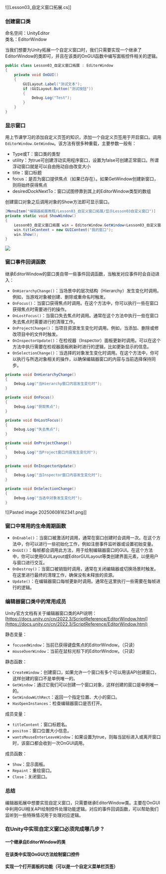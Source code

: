 ![[Lesson03_自定义窗口拓展.cs]]

### 创建窗口类
命名空间：UnityEditor  
类名：EditorWindow

当我们想要为Unity拓展一个自定义窗口时，我们只需要实现一个继承了EditorWindow的类即可，并且在该类的OnGUI函数中编写面板控件相关的逻辑。
```cs
public class Lesson03_自定义窗口拓展 : EditorWindow
{
    private void OnGUI()
    {
        GUILayout.Label("测试文本");
        if (GUILayout.Button("测试按钮"))
        {
            Debug.Log("Test");
        }
    }
}
```

### 显示窗口
用上节课学习的添加自定义页签的知识，添加一个自定义页签用于开启窗口。调用`EditorWindow.GetWindow`。该方法有很多种重载，主要参数一般有：

- Type或T：窗口类的类型
- utility：为true可创建浮动实用程序窗口，设置为false可创建正常窗口。所谓浮动窗口就是可以自由拖动自由改变大小
- title：窗口标题
- focus：是否为窗口提供焦点（如果已存在）。如果GetWindow创建新窗口，则将始终获得焦点
- desiredDockNextTo：窗口试图停靠到其上的EditorWindow类型的数组

创建窗口对象之后调用对象的Show方法即可显示窗口。
```cs
[MenuItem("编辑器拓展教程/Lesson03_自定义窗口拓展/显示Lesson03自定义窗口")]
private static void ShowWindow()
{
    Lesson03_自定义窗口拓展 win = EditorWindow.GetWindow<Lesson03_自定义窗口拓展>();
    win.titleContent = new GUIContent("我的窗口");
    win.Show();
}
```

![](https://linwentao785293209.github.io/images/%E7%BC%96%E8%BE%91%E5%99%A8%E6%8B%93%E5%B1%95/Unity/%E5%8E%9F%E7%94%9F%E7%BC%96%E8%BE%91%E5%99%A8%E6%8B%93%E5%B1%95/01.%E5%8E%9F%E7%94%9F%E7%BC%96%E8%BE%91%E5%99%A8%E6%8B%93%E5%B1%95%E5%9F%BA%E7%A1%80%E7%9F%A5%E8%AF%86/3.%E8%87%AA%E5%AE%9A%E4%B9%89%E7%AA%97%E5%8F%A3%E6%8B%93%E5%B1%95/1.png)

### 窗口事件回调函数
继承EditorWindow的窗口类自带一些事件回调函数，当触发对应事件时会自动进入：
- `OnHierarchyChange()`：当场景中的层次结构（Hierarchy）发生变化时调用。例如，当游戏对象被创建、删除或重命名时触发。
- `OnFocus()`：当窗口获得焦点时调用。在这个方法中，你可以执行一些在窗口获得焦点时需要进行的操作。
- `OnLostFocus()`：当窗口失去焦点时调用。通常在这个方法中执行一些在窗口失去焦点时需要进行的清理工作。
- `OnProjectChange()`：当项目资源发生变化时调用。例如，当添加、删除或修改项目中的文件时触发。
- `OnInspectorUpdate()`：在检视器（Inspector）面板更新时调用。可以在这个方法中执行需要在检视器面板刷新时进行的逻辑，比如更新显示的信息。
- `OnSelectionChange()`：当选择的对象发生变化时调用。在这个方法中，你可以执行与所选对象相关的操作，以确保编辑器窗口的内容与当前选择保持同步。

```cs
private void OnHierarchyChange()
{
    Debug.Log("当Hierarchy窗口内容发生变化时");
}

private void OnFocus()
{
    Debug.Log("获取焦点");
}

private void OnLostFocus()
{
    Debug.Log("失去焦点");
}

private void OnProjectChange()
{
    Debug.Log("当Project窗口内容发生变化时");
}

private void OnInspectorUpdate()
{
    Debug.Log("当Inspector窗口内容发生变化时");
}

private void OnSelectionChange()
{
    Debug.Log("当选中对象发生变化时");
}
```

![[Pasted image 20250608162341.png]]

### 窗口中常用的生命周期函数
- `OnEnable()`：当窗口被激活时调用，通常在窗口创建时会调用一次。在这个方法中，你可以进行一些初始化工作，例如注册事件监听器或设置初始变量。
- `OnGUI()`：每帧都会调用此方法，用于绘制编辑器窗口的GUI。在这个方法中，你可以使用GUILayout或EditorGUILayout等类创建界面元素，以便用户与窗口进行交互。
- `OnDestroy()`：当窗口被销毁时调用，通常在关闭编辑器或切换场景时触发。在这里进行最终的清理工作，确保没有未释放的资源。
- `Update()`：在编辑器窗口每帧更新时调用。通常在这里执行一些需要在每帧进行的逻辑。

### 编辑器窗口类中的常用成员
Unity官方文档有关于编辑器窗口类的API说明：[https://docs.unity.cn/cn/2022.3/ScriptReference/EditorWindow.html](https://docs.unity.cn/cn/2022.3/ScriptReference/EditorWindow.html)

静态变量：
- `focusedWindow`：当前已获得键盘焦点的EditorWindow。（只读）
- `mouseOverWindow`：当前在鼠标光标下的EditorWindow。（只读）

静态函数：
- `CreateWindow`：创建窗口，如果允许一个窗口有多个可以用该API创建窗口，这样创建的窗口不是单例唯一的。
- `GetWindow`：通过它我们可以创建一个窗口对象，这样创建的窗口是单例唯一的。
- `GetWindowWithRect`：返回一个指定位置、大小的窗口。
- `HasOpenInstances`：检查编辑器窗口是否打开。

成员变量：
- `titleContent`：窗口标题名。
- `positon`：窗口位置大小信息。
- `wantsMouseEnterLeaveWindow`：如果设置为true，则每当鼠标进入或离开窗口时，该窗口都会收到一次OnGUI调用。

成员函数：
- `Show`：显示面板。
- `Repaint`：重绘窗口。
- `Close`：关闭窗口。

### 总结
编辑器拓展中想要实现自定义窗口，只需要继承EditorWindow类。主要在OnGUI中利用GUI相关API绘制控件处理功能逻辑。对应的事件回调函数，可以帮助我们监听到一些特殊情况用于处理对应逻辑。

### 在Unity中实现自定义窗口必须完成哪几步？
#### 一个继承自EditorWindow的类
#### 在该类中实现OnGUI方法绘制窗口控件
#### 实现一个打开面板的功能（可以是一个自定义菜单栏页签）

